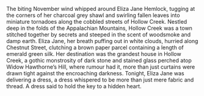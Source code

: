 The biting November wind whipped around Eliza Jane Hemlock, tugging at the corners of her charcoal grey shawl and swirling fallen leaves into miniature tornadoes along the cobbled streets of Hollow Creek.  Nestled deep in the folds of the Appalachian Mountains, Hollow Creek was a town stitched together by secrets and steeped in the scent of woodsmoke and damp earth. Eliza Jane, her breath puffing out in white clouds, hurried along Chestnut Street, clutching a brown paper parcel containing a length of emerald green silk.  Her destination was the grandest house in Hollow Creek, a gothic monstrosity of dark stone and stained glass perched atop Widow Hawthorne’s Hill, where rumour had it, more than just curtains were drawn tight against the encroaching darkness.  Tonight, Eliza Jane was delivering a dress, a dress whispered to be more than just mere fabric and thread. A dress said to hold the key to a hidden heart.
